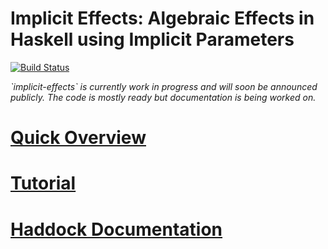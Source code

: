 # Implicit Effects: Algebraic Effects in Haskell using Implicit Parameters

[![Build Status](https://travis-ci.org/maybevoid/implicit-effects.svg?branch=master)](https://travis-ci.org/maybevoid/implicit-effects)


<i>
  `implicit-effects` is currently work in progress and will soon be announced
  publicly. The code is mostly ready but documentation is being worked on.
</i>

# [Quick Overview](demo/demo.lhs)
# [Tutorial](doc/tutorial.md)
# [Haddock Documentation](https://maybevoid.com/implicit-effects-haddock/)
